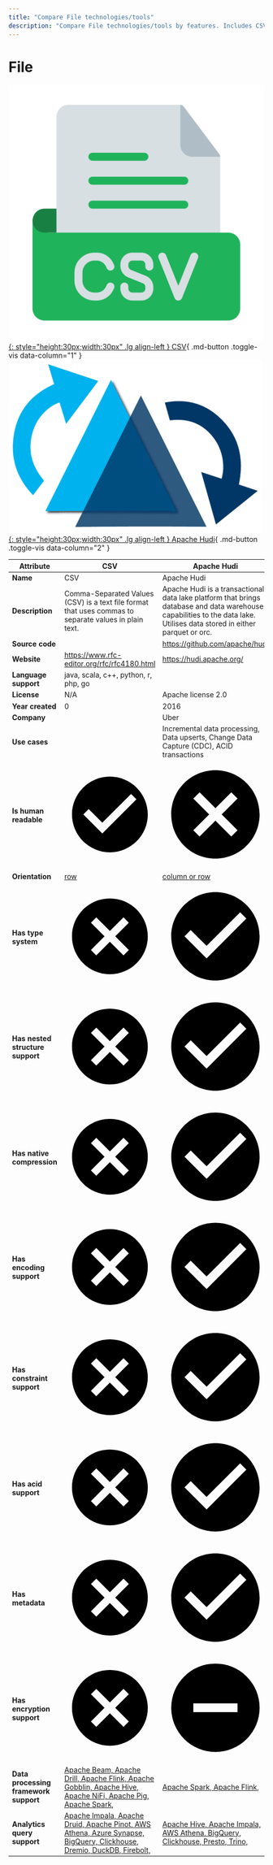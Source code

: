 ```yaml
---
title: "Compare File technologies/tools"
description: "Compare File technologies/tools by features. Includes CSV vs Apache Hudi."
---
```

# File

[![CSV logo](../../assets/logo/csv.png){: style="height:30px;width:30px" .lg align-left } CSV](){ .md-button .toggle-vis data-column="1" }
[![Apache Hudi logo](../../assets/logo/hudi.png){: style="height:30px;width:30px" .lg align-left } Apache Hudi](){ .md-button .toggle-vis data-column="2" }


<table id="example" class="stripe hover row-border compact" style="width:100%">
    <thead>
        <tr>
            <th>Attribute</th>
            <th>CSV</th>
            <th>Apache Hudi</th>
        </tr>
    </thead>
    <tbody>
        <tr>
            <td><b>Name</b></td>
            <td>CSV</td>
            <td>Apache Hudi</td>
        </tr>
        <tr>
            <td><b>Description</b></td>
            <td>Comma-Separated Values (CSV) is a text file format that uses commas to separate values in plain text.</td>
            <td>Apache Hudi is a transactional data lake platform that brings database and data warehouse capabilities to the data lake. Utilises data stored in either parquet or orc.</td>
        </tr>
        <tr>
            <td><b>Source code</b></td>
            <td></td>
            <td><a href="https://github.com/apache/hudi">https://github.com/apache/hudi</a></td>
        </tr>
        <tr>
            <td><b>Website</b></td>
            <td><a href="https://www.rfc-editor.org/rfc/rfc4180.html">https://www.rfc-editor.org/rfc/rfc4180.html</a></td>
            <td><a href="https://hudi.apache.org/">https://hudi.apache.org/</a></td>
        </tr>
        <tr>
            <td><b>Language support</b></td>
            <td>java, scala, c++, python, r, php, go</td>
            <td></td>
        </tr>
        <tr>
            <td><b>License</b></td>
            <td>N/A</td>
            <td>Apache license 2.0</td>
        </tr>
        <tr>
            <td><b>Year created</b></td>
            <td>0</td>
            <td>2016</td>
        </tr>
        <tr>
            <td><b>Company</b></td>
            <td></td>
            <td>Uber</td>
        </tr>
        <tr>
            <td><b>Use cases</b></td>
            <td></td>
            <td>Incremental data processing, Data upserts, Change Data Capture (CDC), ACID transactions</td>
        </tr>
        <tr>
            <td><b>Is human readable</b></td>
            <td><a href="https://www.rfc-editor.org/rfc/rfc4180.html">    <span class="twemoji green-tick"><svg xmlns="http://www.w3.org/2000/svg" viewBox="0 0 24 24"><path d="M12 2C6.5 2 2 6.5 2 12s4.5 10 10 10 10-4.5 10-10S17.5 2 12 2m-2 15-5-5 1.41-1.41L10 14.17l7.59-7.59L19 8l-9 9Z"></path></svg></span>
            <div href="https://www.rfc-editor.org/rfc/rfc4180.html" style="display: none">yes</div>
</a></td>
            <td>    <span class="twemoji red-cross"><svg xmlns="http://www.w3.org/2000/svg" viewBox="0 0 24 24"><path d="M12 2c5.53 0 10 4.47 10 10s-4.47 10-10 10S2 17.53 2 12 6.47 2 12 2m3.59 5L12 10.59 8.41 7 7 8.41 10.59 12 7 15.59 8.41 17 12 13.41 15.59 17 17 15.59 13.41 12 17 8.41 15.59 7Z"></path></svg></span>
            <div style="display: none">no</div>
</td>
        </tr>
        <tr>
            <td><b>Orientation</b></td>
            <td><a href="https://www.rfc-editor.org/rfc/rfc4180.html">row</a></td>
            <td><a href="https://hudi.apache.org/docs/configurations/#hoodietablebasefileformat">column or row</a></td>
        </tr>
        <tr>
            <td><b>Has type system</b></td>
            <td>    <span class="twemoji red-cross"><svg xmlns="http://www.w3.org/2000/svg" viewBox="0 0 24 24"><path d="M12 2c5.53 0 10 4.47 10 10s-4.47 10-10 10S2 17.53 2 12 6.47 2 12 2m3.59 5L12 10.59 8.41 7 7 8.41 10.59 12 7 15.59 8.41 17 12 13.41 15.59 17 17 15.59 13.41 12 17 8.41 15.59 7Z"></path></svg></span>
            <div style="display: none">no</div>
</td>
            <td><a href="https://hudi.apache.org/docs/configurations/#hoodietablebasefileformat">    <span class="twemoji green-tick"><svg xmlns="http://www.w3.org/2000/svg" viewBox="0 0 24 24"><path d="M12 2C6.5 2 2 6.5 2 12s4.5 10 10 10 10-4.5 10-10S17.5 2 12 2m-2 15-5-5 1.41-1.41L10 14.17l7.59-7.59L19 8l-9 9Z"></path></svg></span>
            <div href="https://hudi.apache.org/docs/configurations/#hoodietablebasefileformat" style="display: none">yes</div>
</a></td>
        </tr>
        <tr>
            <td><b>Has nested structure support</b></td>
            <td>    <span class="twemoji red-cross"><svg xmlns="http://www.w3.org/2000/svg" viewBox="0 0 24 24"><path d="M12 2c5.53 0 10 4.47 10 10s-4.47 10-10 10S2 17.53 2 12 6.47 2 12 2m3.59 5L12 10.59 8.41 7 7 8.41 10.59 12 7 15.59 8.41 17 12 13.41 15.59 17 17 15.59 13.41 12 17 8.41 15.59 7Z"></path></svg></span>
            <div style="display: none">no</div>
</td>
            <td><a href="https://hudi.apache.org/docs/configurations/#hoodietablebasefileformat">    <span class="twemoji green-tick"><svg xmlns="http://www.w3.org/2000/svg" viewBox="0 0 24 24"><path d="M12 2C6.5 2 2 6.5 2 12s4.5 10 10 10 10-4.5 10-10S17.5 2 12 2m-2 15-5-5 1.41-1.41L10 14.17l7.59-7.59L19 8l-9 9Z"></path></svg></span>
            <div href="https://hudi.apache.org/docs/configurations/#hoodietablebasefileformat" style="display: none">yes</div>
</a></td>
        </tr>
        <tr>
            <td><b>Has native compression</b></td>
            <td>    <span class="twemoji red-cross"><svg xmlns="http://www.w3.org/2000/svg" viewBox="0 0 24 24"><path d="M12 2c5.53 0 10 4.47 10 10s-4.47 10-10 10S2 17.53 2 12 6.47 2 12 2m3.59 5L12 10.59 8.41 7 7 8.41 10.59 12 7 15.59 8.41 17 12 13.41 15.59 17 17 15.59 13.41 12 17 8.41 15.59 7Z"></path></svg></span>
            <div style="display: none">no</div>
</td>
            <td><a href="https://hudi.apache.org/docs/configurations/#hoodietablebasefileformat">    <span class="twemoji green-tick"><svg xmlns="http://www.w3.org/2000/svg" viewBox="0 0 24 24"><path d="M12 2C6.5 2 2 6.5 2 12s4.5 10 10 10 10-4.5 10-10S17.5 2 12 2m-2 15-5-5 1.41-1.41L10 14.17l7.59-7.59L19 8l-9 9Z"></path></svg></span>
            <div href="https://hudi.apache.org/docs/configurations/#hoodietablebasefileformat" style="display: none">yes</div>
</a></td>
        </tr>
        <tr>
            <td><b>Has encoding support</b></td>
            <td>    <span class="twemoji red-cross"><svg xmlns="http://www.w3.org/2000/svg" viewBox="0 0 24 24"><path d="M12 2c5.53 0 10 4.47 10 10s-4.47 10-10 10S2 17.53 2 12 6.47 2 12 2m3.59 5L12 10.59 8.41 7 7 8.41 10.59 12 7 15.59 8.41 17 12 13.41 15.59 17 17 15.59 13.41 12 17 8.41 15.59 7Z"></path></svg></span>
            <div style="display: none">no</div>
</td>
            <td><a href="https://hudi.apache.org/docs/configurations/#hoodietablebasefileformat">    <span class="twemoji green-tick"><svg xmlns="http://www.w3.org/2000/svg" viewBox="0 0 24 24"><path d="M12 2C6.5 2 2 6.5 2 12s4.5 10 10 10 10-4.5 10-10S17.5 2 12 2m-2 15-5-5 1.41-1.41L10 14.17l7.59-7.59L19 8l-9 9Z"></path></svg></span>
            <div href="https://hudi.apache.org/docs/configurations/#hoodietablebasefileformat" style="display: none">yes</div>
</a></td>
        </tr>
        <tr>
            <td><b>Has constraint support</b></td>
            <td>    <span class="twemoji red-cross"><svg xmlns="http://www.w3.org/2000/svg" viewBox="0 0 24 24"><path d="M12 2c5.53 0 10 4.47 10 10s-4.47 10-10 10S2 17.53 2 12 6.47 2 12 2m3.59 5L12 10.59 8.41 7 7 8.41 10.59 12 7 15.59 8.41 17 12 13.41 15.59 17 17 15.59 13.41 12 17 8.41 15.59 7Z"></path></svg></span>
            <div style="display: none">no</div>
</td>
            <td><a href="https://hudi.apache.org/docs/precommit_validator">    <span class="twemoji green-tick"><svg xmlns="http://www.w3.org/2000/svg" viewBox="0 0 24 24"><path d="M12 2C6.5 2 2 6.5 2 12s4.5 10 10 10 10-4.5 10-10S17.5 2 12 2m-2 15-5-5 1.41-1.41L10 14.17l7.59-7.59L19 8l-9 9Z"></path></svg></span>
            <div href="https://hudi.apache.org/docs/precommit_validator" style="display: none">yes</div>
</a></td>
        </tr>
        <tr>
            <td><b>Has acid support</b></td>
            <td>    <span class="twemoji red-cross"><svg xmlns="http://www.w3.org/2000/svg" viewBox="0 0 24 24"><path d="M12 2c5.53 0 10 4.47 10 10s-4.47 10-10 10S2 17.53 2 12 6.47 2 12 2m3.59 5L12 10.59 8.41 7 7 8.41 10.59 12 7 15.59 8.41 17 12 13.41 15.59 17 17 15.59 13.41 12 17 8.41 15.59 7Z"></path></svg></span>
            <div style="display: none">no</div>
</td>
            <td><a href="https://hudi.apache.org/docs/use_cases/#acid-transactions">    <span class="twemoji green-tick"><svg xmlns="http://www.w3.org/2000/svg" viewBox="0 0 24 24"><path d="M12 2C6.5 2 2 6.5 2 12s4.5 10 10 10 10-4.5 10-10S17.5 2 12 2m-2 15-5-5 1.41-1.41L10 14.17l7.59-7.59L19 8l-9 9Z"></path></svg></span>
            <div href="https://hudi.apache.org/docs/use_cases/#acid-transactions" style="display: none">yes</div>
</a></td>
        </tr>
        <tr>
            <td><b>Has metadata</b></td>
            <td>    <span class="twemoji red-cross"><svg xmlns="http://www.w3.org/2000/svg" viewBox="0 0 24 24"><path d="M12 2c5.53 0 10 4.47 10 10s-4.47 10-10 10S2 17.53 2 12 6.47 2 12 2m3.59 5L12 10.59 8.41 7 7 8.41 10.59 12 7 15.59 8.41 17 12 13.41 15.59 17 17 15.59 13.41 12 17 8.41 15.59 7Z"></path></svg></span>
            <div style="display: none">no</div>
</td>
            <td><a href="https://hudi.apache.org/docs/metadata">    <span class="twemoji green-tick"><svg xmlns="http://www.w3.org/2000/svg" viewBox="0 0 24 24"><path d="M12 2C6.5 2 2 6.5 2 12s4.5 10 10 10 10-4.5 10-10S17.5 2 12 2m-2 15-5-5 1.41-1.41L10 14.17l7.59-7.59L19 8l-9 9Z"></path></svg></span>
            <div href="https://hudi.apache.org/docs/metadata" style="display: none">yes</div>
</a></td>
        </tr>
        <tr>
            <td><b>Has encryption support</b></td>
            <td>    <span class="twemoji red-cross"><svg xmlns="http://www.w3.org/2000/svg" viewBox="0 0 24 24"><path d="M12 2c5.53 0 10 4.47 10 10s-4.47 10-10 10S2 17.53 2 12 6.47 2 12 2m3.59 5L12 10.59 8.41 7 7 8.41 10.59 12 7 15.59 8.41 17 12 13.41 15.59 17 17 15.59 13.41 12 17 8.41 15.59 7Z"></path></svg></span>
            <div style="display: none">no</div>
</td>
            <td><a href="https://hudi.apache.org/docs/encryption/" title="Implicitly supported by data stored as Parquet but no direct API to support encryption">    <span class="twemoji maybe-minus"><svg xmlns="http://www.w3.org/2000/svg" viewBox="0 0 24 24"><path d="M17 13H7v-2h10m-5-9A10 10 0 0 0 2 12a10 10 0 0 0 10 10 10 10 0 0 0 10-10A10 10 0 0 0 12 2Z"></path></svg></span>
            <div href="https://hudi.apache.org/docs/encryption/" style="display: none">maybe</div>
</a></td>
        </tr>
        <tr>
            <td><b>Data processing framework support</b></td>
            <td>
                <a href="https://beam.apache.org/releases/javadoc/current/org/apache/beam/sdk/io/csv/CsvIO.html">Apache Beam, </a>
                <a href="https://drill.apache.org/docs/text-files-csv-tsv-psv/">Apache Drill, </a>
                <a href="https://nightlies.apache.org/flink/flink-docs-master/docs/connectors/datastream/formats/csv/">Apache Flink, </a>
                <a href="https://github.com/apache/gobblin/blob/9e30c6c3bca857942fba5d10345b1be14adc1942/gobblin-core/src/main/java/org/apache/gobblin/source/extractor/filebased/CsvFileDownloader.java#L39">Apache Gobblin, </a>
                <a href="https://cwiki.apache.org/confluence/display/hive/csv+serde">Apache Hive, </a>
                <a href="https://nifi.apache.org/docs/nifi-docs/components/org.apache.nifi/nifi-record-serialization-services-nar/1.23.2/org.apache.nifi.csv.CSVReader/index.html">Apache NiFi, </a>
                <a href="https://pig.apache.org/docs/latest/api/org/apache/pig/piggybank/storage/CSVLoader.html">Apache Pig, </a>
                <a href="https://spark.apache.org/docs/latest/sql-data-sources-csv.html">Apache Spark, </a>
            </td>
            <td>
                <a href="https://hudi.apache.org/docs/integrations.html#apache-spark">Apache Spark, </a>
                <a href="https://hudi.apache.org/docs/flink-quick-start-guide">Apache Flink, </a>
            </td>
        </tr>
        <tr>
            <td><b>Analytics query support</b></td>
            <td>
                <a href="https://impala.apache.org/docs/build/html/topics/impala_txtfile.html">Apache Impala, </a>
                <a href="https://druid.apache.org/docs/latest/ingestion/data-formats#csv">Apache Druid, </a>
                <a href="https://docs.pinot.apache.org/basics/data-import/pinot-input-formats#csv">Apache Pinot, </a>
                <a href="https://docs.aws.amazon.com/athena/latest/ug/supported-serdes.html">AWS Athena, </a>
                <a href="https://learn.microsoft.com/en-us/azure/synapse-analytics/sql/query-single-csv-file">Azure Synapse, </a>
                <a href="https://cloud.google.com/bigquery/docs/loading-data-cloud-storage-csv">BigQuery, </a>
                <a href="https://github.com/ClickHouse/clickhouse-docs/blob/main/docs/en/integrations/data-ingestion/data-formats/csv-tsv.md">Clickhouse, </a>
                <a href="https://docs.dremio.com/current/sonar/query-manage/querying-data/files-and-directories/">Dremio, </a>
                <a href="https://duckdb.org/docs/data/csv/overview">DuckDB, </a>
                <a href="https://docs.firebolt.io/godocs/Guides/loading-data/working-with-external-tables.html#supported-file-formats">Firebolt, </a>
            </td>
            <td>
                <a href="https://hudi.apache.org/docs/syncing_metastore/">Apache Hive, </a>
                <a href="https://impala.apache.org/docs/build/html/topics/impala_hudi.html">Apache Impala, </a>
                <a href="https://docs.aws.amazon.com/athena/latest/ug/querying-hudi.html">AWS Athena, </a>
                <a href="https://cloud.google.com/bigquery/docs/query-open-table-format-using-manifest-files">BigQuery, </a>
                <a href="https://clickhouse.com/docs/en/engines/table-engines/integrations/hudi">Clickhouse, </a>
                <a href="https://prestodb.io/docs/0.284/connector/hudi.html">Presto, </a>
                <a href="https://trino.io/docs/current/connector/hudi.html">Trino, </a>
            </td>
        </tr>
    </tbody>
</table>

